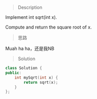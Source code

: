 > Description

Implement int sqrt(int x).

Compute and return the square root of x.

> 思路

Muah ha ha，还是我NB

> Solution

```C++
class Solution {
public:
    int mySqrt(int x) {
        return sqrt(x);
    }
};
```

